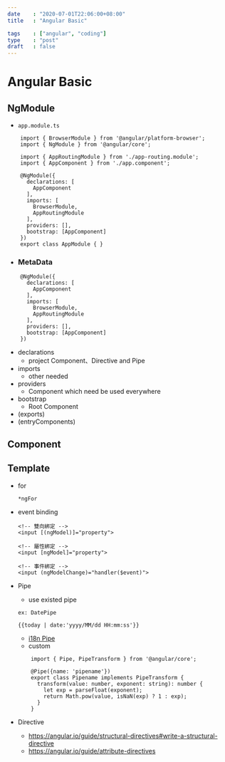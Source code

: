 ```yaml
---
date    : "2020-07-01T22:06:00+08:00"
title	: "Angular Basic"

tags    : ["angular", "coding"]
type    : "post"
draft   : false
---
```


# Angular Basic 

## NgModule

- `app.module.ts`
```
    import { BrowserModule } from '@angular/platform-browser';
    import { NgModule } from '@angular/core';

    import { AppRoutingModule } from './app-routing.module';
    import { AppComponent } from './app.component';

    @NgModule({
      declarations: [
        AppComponent
      ],
      imports: [
        BrowserModule,
        AppRoutingModule
      ],
      providers: [],
      bootstrap: [AppComponent]
    })
    export class AppModule { }

```

- ### MetaData
```
    @NgModule({
      declarations: [
        AppComponent
      ],
      imports: [
        BrowserModule,
        AppRoutingModule
      ],
      providers: [],
      bootstrap: [AppComponent]
    })
```

- declarations
    - project Component、Directive and Pipe 
- imports
    - other needed
- providers
    - Component which need be used everywhere
- bootstrap
    - Root Component 
- (exports)
- (entryComponents)


## Component

## Template
- for
    ```
    *ngFor
    ```
- event binding
    ```
    <!-- 雙向綁定 -->
    <input [(ngModel)]="property">

    <!-- 屬性綁定 -->
    <input [ngModel]="property">

    <!-- 事件綁定 -->
    <input (ngModelChange)="handler($event)">
    ```
- Pipe
    - use existed pipe
    ```
    ex: DatePipe
    
    {{today | date:'yyyy/MM/dd HH:mm:ss'}}
    ```
    - [i18n Pipe](https://angular.io/api/common/I18nSelectPipe#description)
    - custom
    ```
        import { Pipe, PipeTransform } from '@angular/core';
        
        @Pipe({name: 'pipename'})
        export class Pipename implements PipeTransform {
          transform(value: number, exponent: string): number {
            let exp = parseFloat(exponent);
            return Math.pow(value, isNaN(exp) ? 1 : exp);
          }
        }
    ```
    
- Directive
    - https://angular.io/guide/structural-directives#write-a-structural-directive
    - https://angular.io/guide/attribute-directives